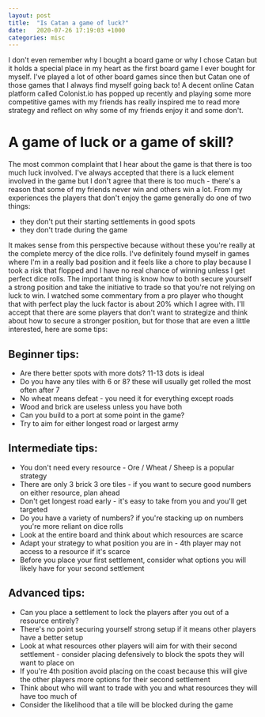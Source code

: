 ```yaml
---
layout: post
title:  "Is Catan a game of luck?"
date:   2020-07-26 17:19:03 +1000
categories: misc
---
```


I don't even remember why I bought a board game or why I chose Catan but it holds a special place in my heart as the first board game I ever bought for myself. I've played a lot of other board games since then but Catan one of those games that I always find myself going back to! A decent online Catan platform called Colonist.io has popped up recently and playing some more competitive games with my friends has really inspired me to read more strategy and reflect on why some of my friends enjoy it and some don't.

# A game of luck or a game of skill?

The most common complaint that I hear about the game is that there is too much luck involved. I've always accepted that there is a luck element involved in the game but I don't agree that there is too much - there's a reason that some of my friends never win and others win a lot. From my experiences the players that don't enjoy the game generally do one of two things:
- they don't put their starting settlements in good spots 
- they don't trade during the game

It makes sense from this perspective because without these you're really at the complete mercy of the dice rolls. I've definitely found myself in games where I'm in a really bad position and it feels like a chore to play because I took a risk that flopped and I have no real chance of winning unless I get perfect dice rolls. The important thing is know how to both secure yourself a strong position and take the initiative to trade so that you're not relying on luck to win. I watched some commentary from a pro player who thought that with perfect play the luck factor is about 20% which I agree with. I'll accept that there are some players that don't want to strategize and think about how to secure a stronger position, but for those that are even a little interested, here are some tips:

## Beginner tips:
- Are there better spots with more dots? 11-13 dots is ideal
- Do you have any tiles with 6 or 8? these will usually get rolled the most often after 7
- No wheat means defeat - you need it for everything except roads
- Wood and brick are useless unless you have both
- Can you build to a port at some point in the game?
- Try to aim for either longest road or largest army

## Intermediate tips:
- You don't need every resource - Ore / Wheat / Sheep is a popular strategy
- There are only 3 brick 3 ore tiles - if you want to secure good numbers on either resource, plan ahead
- Don't get longest road early - it's easy to take from you and you'll get targeted
- Do you have a variety of numbers? if you're stacking up on numbers you're more reliant on dice rolls
- Look at the entire board and think about which resources are scarce 
- Adapt your strategy to what position you are in - 4th player may not access to a resource if it's scarce
- Before you place your first settlement, consider what options you will likely have for your second settlement


## Advanced tips:
- Can you place a settlement to lock the players after you out of a resource entirely?
- There's no point securing yourself strong setup if it means other players have a better setup
- Look at what resources other players will aim for with their second settlement - consider placing defensively to block the spots they will want to place on 
- If you're 4th position avoid placing on the coast because this will give the other players more options for their second settlement
- Think about who will want to trade with you and what resources they will have too much of
- Consider the likelihood that a tile will be blocked during the game
